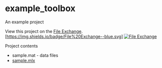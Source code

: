 # example_toolbox
An example project

View this project on the [File Exchange](http://www.mathworks.com/matlabcentral/fileexchange).
[https://img.shields.io/badge/File%20Exchange--blue.svg]
[![File Exchange](https://img.shields.io/badge/File%20Exchange--blue.svg)](https://img.shields.io/badge/File%20Exchange--blue.svg)

Project contents
* sample.mat - data files
* [sample.mlx](http://www.mathworks.com/matlabcentral/fileexchange)
